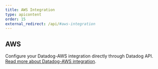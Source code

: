 ```yaml
---
title: AWS Integration
type: apicontent
order: 15
external_redirect: /api/#aws-integration
---
```


## AWS

Configure your Datadog-AWS integration directly through Datadog API.
[Read more about Datadog-AWS integration][1].

[1]: /integrations/amazon_web_services
